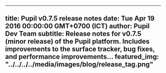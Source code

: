 ---
 title: Pupil v0.7.5 release notes
 date: Tue Apr 19 2016 00:00:00 GMT+0700 (ICT)
 author: Pupil Dev Team
 subtitle: Release notes for v0.7.5 (minor release) of the Pupil platform. Includes improvements to the surface tracker, bug fixes, and performance improvements...
 featured_img: "../../../../media/images/blog/release_tag.png"
 ---

<script src="//cdn.rawgit.com/showdownjs/showdown/1.3.0/dist/showdown.min.js"></script>
<script type="text/javascript">
document.addEventListener("DOMContentLoaded", function(event) { 
	$(document).ready(function() {
		$.ajax({
			type: 'GET',
			url: "https://api.github.com/repos/pupil-labs/pupil/releases/tags/v0.7.5",
			dataType: "jsonp",
			success: function(data, textStatus,jaXHR){
				var converter = new showdown.Converter();
				var text = data.data.body;
				var html = converter.makeHtml(text); 
				$('section[class="content"]').html(html);
				$('a[href="#downloads"]').prop('href',data.data.html_url);
			}
		});
	});
});
</script>

